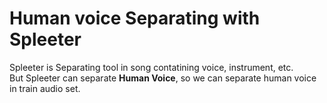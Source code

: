 # Human voice Separating with Spleeter
Spleeter is Separating tool in song contatining voice, instrument, etc.  
But Spleeter can separate **Human Voice**, so we can separate human voice in train audio set.
